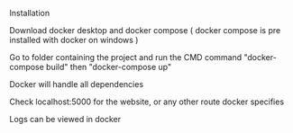 Installation

Download docker desktop and docker compose ( docker compose is pre installed with docker on windows )

Go to folder containing the project and run the CMD command "docker-compose build" then "docker-compose up"

Docker will handle all dependencies

Check localhost:5000 for the website, or any other route docker specifies

Logs can be viewed in docker
